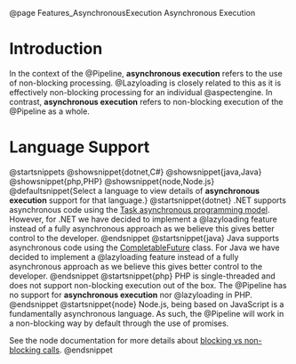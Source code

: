 @page Features_AsynchronousExecution Asynchronous Execution

# Introduction

In the context of the @Pipeline, **asynchronous execution** refers to the use of 
non-blocking processing. 
@Lazyloading is closely related to this as it is effectively non-blocking processing 
for an individual @aspectengine.
In contrast, **asynchronous execution** refers to non-blocking execution of the 
@Pipeline as a whole.

# Language Support

@startsnippets
@showsnippet{dotnet,C#}
@showsnippet{java,Java}
@showsnippet{php,PHP}
@showsnippet{node,Node.js}
@defaultsnippet{Select a language to view details of **asynchronous execution** support for that language.}
@startsnippet{dotnet}
.NET supports asynchronous code using the [Task asynchronous programming model](https://docs.microsoft.com/en-us/dotnet/csharp/programming-guide/concepts/async/).
However, for .NET we have decided to implement a @lazyloading feature instead of a fully
asynchronous approach as we believe this gives better control to the developer.
@endsnippet
@startsnippet{java}
Java supports asynchronous code using the [CompletableFuture](https://docs.oracle.com/javase/8/docs/api/java/util/concurrent/CompletableFuture.html) class.
For Java we have decided to implement a @lazyloading feature instead of a fully
asynchronous approach as we believe this gives better control to the developer.
@endsnippet
@startsnippet{php}
PHP is single-threaded and does not support non-blocking execution out of the box.
The @Pipeline has no support for **asynchronous execution** nor @lazyloading in PHP.  
@endsnippet
@startsnippet{node}
Node.js, being based on JavaScript is a fundamentally asynchronous language. As such,
the @Pipeline will work in a non-blocking way by default through the use of promises.

See the node documentation for more details about 
[blocking vs non-blocking calls](https://nodejs.org/de/docs/guides/blocking-vs-non-blocking/). 
@endsnippet

